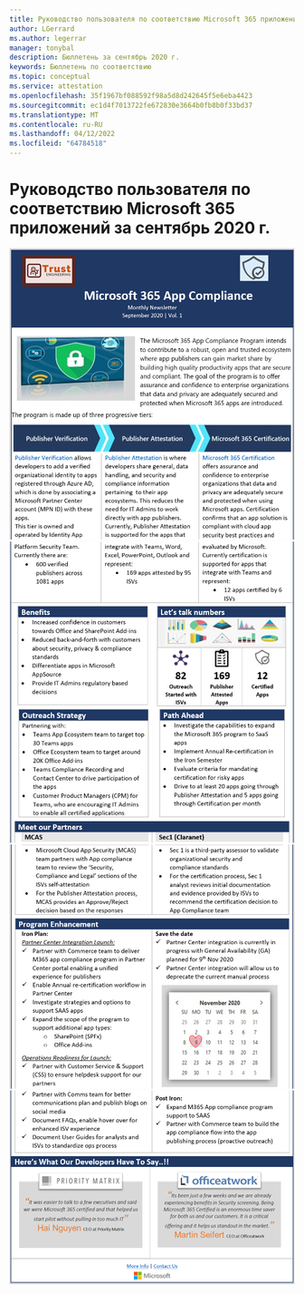 ```yaml
---
title: Руководство пользователя по соответствию Microsoft 365 приложений за сентябрь 2020 г.
author: LGerrard
ms.author: legerrar
manager: tonybal
description: Бюллетень за сентябрь 2020 г.
keywords: Бюллетень по соответствию
ms.topic: conceptual
ms.service: attestation
ms.openlocfilehash: 35f1967bf088592f98a5d8d242645f5e6eba4423
ms.sourcegitcommit: ec1d4f7013722fe672830e3664b0fb8b0f33bd37
ms.translationtype: MT
ms.contentlocale: ru-RU
ms.lasthandoff: 04/12/2022
ms.locfileid: "64784518"
---
```

# <a name="september-2020-microsoft-365-app-compliance-user-guide"></a>Руководство пользователя по соответствию Microsoft 365 приложений за сентябрь 2020 г.


![Замещающий текстAlt](../media/Sept_SS1.PNG)
![ textAlt](../media/Sept_SS2.PNG)
![ textAlt](../media/Sept_SS3.PNG)
![](../media/Sept_SS4.PNG)

